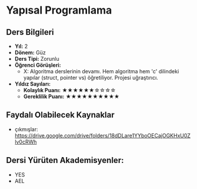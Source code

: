 # Yapısal Programlama

## Ders Bilgileri

- **Yıl:** 2
- **Dönem:** Güz
- **Ders Tipi:** Zorunlu
- **Öğrenci Görüşleri:**
  - X: Algoritma derslerinin devamı. Hem algoritma hem 'c' dilindeki yapılar (struct, pointer vs) öğretiliyor. Projesi uğraştırıcı.
- **Yıldız Sayıları:**
  - **Kolaylık Puanı:** ★★★★★★☆☆☆☆
  - **Gereklilik Puanı:** ★★★★★★★★★★


## Faydalı Olabilecek Kaynaklar

- çıkmışlar: https://drive.google.com/drive/folders/18dDLare1YYboOECajOGKHxU0Zlv0cRWh

## Dersi Yürüten Akademisyenler:
- YES
- AEL
